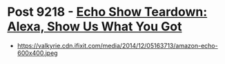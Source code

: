 # Post 9218 - [Echo Show Teardown: Alexa, Show Us What You Got](https://www.ifixit.com/News/9218/echo-show-teardown)

- https://valkyrie.cdn.ifixit.com/media/2014/12/05163713/amazon-echo-600x400.jpeg
